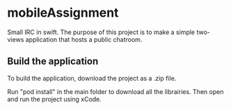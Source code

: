# mobileAssignment
Small IRC in swift. The purpose of this project is to make a simple two-views application that hosts a public chatroom.

## Build the application

To build the application, download the project as a .zip file.

Run "pod install" in the main folder to download all the librairies. Then open and run the project using xCode.
